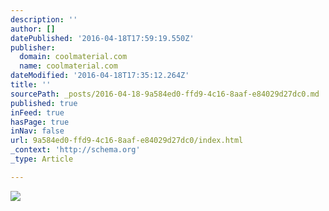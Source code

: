 ```yaml
---
description: ''
author: []
datePublished: '2016-04-18T17:59:19.550Z'
publisher:
  domain: coolmaterial.com
  name: coolmaterial.com
dateModified: '2016-04-18T17:35:12.264Z'
title: ''
sourcePath: _posts/2016-04-18-9a584ed0-ffd9-4c16-8aaf-e84029d27dc0.md
published: true
inFeed: true
hasPage: true
inNav: false
url: 9a584ed0-ffd9-4c16-8aaf-e84029d27dc0/index.html
_context: 'http://schema.org'
_type: Article

---
```

![](http://coolmaterial.wpengine.netdna-cdn.com/wp-content/uploads/2012/05/1963-Corvette-Sting-Ray.jpg)